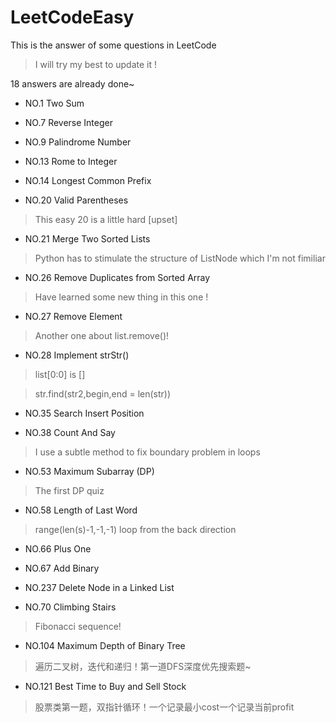 # LeetCodeEasy

This is the answer of some questions in LeetCode  

> I will try my best to update it !  

18 answers are already done~  

* NO.1 Two Sum  

* NO.7 Reverse Integer  

* NO.9 Palindrome Number  

* NO.13 Rome to Integer  

* NO.14 Longest Common Prefix 

* NO.20 Valid Parentheses  

> This easy 20 is a little hard \[upset\]

* NO.21 Merge Two Sorted Lists

> Python has to stimulate the structure of ListNode which I'm not fimiliar

* NO.26 Remove Duplicates from Sorted Array

> Have learned some new thing in this one !

* NO.27 Remove Element

> Another one about list.remove()!

* NO.28 Implement strStr()

> list[0:0] is []

> str.find(str2,begin,end = len(str))

* NO.35 Search Insert Position

* NO.38 Count And Say

> I use a subtle method to fix boundary problem in loops

* NO.53 Maximum Subarray (DP)

> The first DP quiz

* NO.58 Length of Last Word

> range(len(s)-1,-1,-1) loop from the back direction

* NO.66 Plus One

* NO.67 Add Binary

* NO.237 Delete Node in a Linked List

* NO.70 Climbing Stairs

> Fibonacci sequence!

* NO.104 Maximum Depth of Binary Tree

> 遍历二叉树，迭代和递归！第一道DFS深度优先搜索题~

* NO.121 Best Time to Buy and Sell Stock

> 股票类第一题，双指针循环！一个记录最小cost一个记录当前profit

